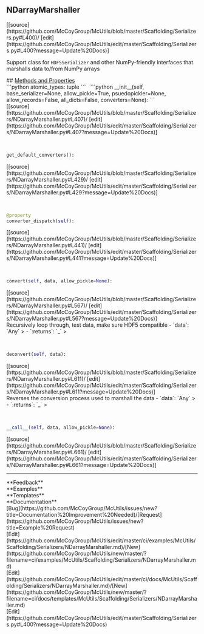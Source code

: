 ## <a id="McUtils.Scaffolding.Serializers.NDarrayMarshaller">NDarrayMarshaller</a> 

<div class="docs-source-link" markdown="1">
[[source](https://github.com/McCoyGroup/McUtils/blob/master/Scaffolding/Serializers.py#L400)/
[edit](https://github.com/McCoyGroup/McUtils/edit/master/Scaffolding/Serializers.py#L400?message=Update%20Docs)]
</div>

Support class for `HDF5Serializer` and other
NumPy-friendly interfaces that marshalls data
to/from NumPy arrays







<div class="collapsible-section">
 <div class="collapsible-section collapsible-section-header" markdown="1">
## <a class="collapse-link" data-toggle="collapse" href="#methods" markdown="1"> Methods and Properties</a> <a class="float-right" data-toggle="collapse" href="#methods"><i class="fa fa-chevron-down"></i></a>
 </div>
 <div class="collapsible-section collapsible-section-body collapse show" id="methods" markdown="1">
 ```python
atomic_types: tuple
```
<a id="McUtils.Scaffolding.Serializers.NDarrayMarshaller.__init__" class="docs-object-method">&nbsp;</a> 
```python
__init__(self, base_serializer=None, allow_pickle=True, psuedopickler=None, allow_records=False, all_dicts=False, converters=None): 
```
<div class="docs-source-link" markdown="1">
[[source](https://github.com/McCoyGroup/McUtils/blob/master/Scaffolding/Serializers/NDarrayMarshaller.py#L407)/
[edit](https://github.com/McCoyGroup/McUtils/edit/master/Scaffolding/Serializers/NDarrayMarshaller.py#L407?message=Update%20Docs)]
</div>


<a id="McUtils.Scaffolding.Serializers.NDarrayMarshaller.get_default_converters" class="docs-object-method">&nbsp;</a> 
```python
get_default_converters(): 
```
<div class="docs-source-link" markdown="1">
[[source](https://github.com/McCoyGroup/McUtils/blob/master/Scaffolding/Serializers/NDarrayMarshaller.py#L429)/
[edit](https://github.com/McCoyGroup/McUtils/edit/master/Scaffolding/Serializers/NDarrayMarshaller.py#L429?message=Update%20Docs)]
</div>


<a id="McUtils.Scaffolding.Serializers.NDarrayMarshaller.converter_dispatch" class="docs-object-method">&nbsp;</a> 
```python
@property
converter_dispatch(self): 
```
<div class="docs-source-link" markdown="1">
[[source](https://github.com/McCoyGroup/McUtils/blob/master/Scaffolding/Serializers/NDarrayMarshaller.py#L441)/
[edit](https://github.com/McCoyGroup/McUtils/edit/master/Scaffolding/Serializers/NDarrayMarshaller.py#L441?message=Update%20Docs)]
</div>


<a id="McUtils.Scaffolding.Serializers.NDarrayMarshaller.convert" class="docs-object-method">&nbsp;</a> 
```python
convert(self, data, allow_pickle=None): 
```
<div class="docs-source-link" markdown="1">
[[source](https://github.com/McCoyGroup/McUtils/blob/master/Scaffolding/Serializers/NDarrayMarshaller.py#L567)/
[edit](https://github.com/McCoyGroup/McUtils/edit/master/Scaffolding/Serializers/NDarrayMarshaller.py#L567?message=Update%20Docs)]
</div>
Recursively loop through, test data, make sure HDF5 compatible
  - `data`: `Any`
    > 
  - `:returns`: `_`
    >


<a id="McUtils.Scaffolding.Serializers.NDarrayMarshaller.deconvert" class="docs-object-method">&nbsp;</a> 
```python
deconvert(self, data): 
```
<div class="docs-source-link" markdown="1">
[[source](https://github.com/McCoyGroup/McUtils/blob/master/Scaffolding/Serializers/NDarrayMarshaller.py#L611)/
[edit](https://github.com/McCoyGroup/McUtils/edit/master/Scaffolding/Serializers/NDarrayMarshaller.py#L611?message=Update%20Docs)]
</div>
Reverses the conversion process
used to marshall the data
  - `data`: `Any`
    > 
  - `:returns`: `_`
    >


<a id="McUtils.Scaffolding.Serializers.NDarrayMarshaller.__call__" class="docs-object-method">&nbsp;</a> 
```python
__call__(self, data, allow_pickle=None): 
```
<div class="docs-source-link" markdown="1">
[[source](https://github.com/McCoyGroup/McUtils/blob/master/Scaffolding/Serializers/NDarrayMarshaller.py#L661)/
[edit](https://github.com/McCoyGroup/McUtils/edit/master/Scaffolding/Serializers/NDarrayMarshaller.py#L661?message=Update%20Docs)]
</div>
 </div>
</div>












---


<div markdown="1" class="text-secondary">
<div class="container">
  <div class="row">
   <div class="col" markdown="1">
**Feedback**   
</div>
   <div class="col" markdown="1">
**Examples**   
</div>
   <div class="col" markdown="1">
**Templates**   
</div>
   <div class="col" markdown="1">
**Documentation**   
</div>
   <div class="col" markdown="1">
   
</div>
   <div class="col" markdown="1">
   
</div>
   <div class="col" markdown="1">
   
</div>
</div>
  <div class="row">
   <div class="col" markdown="1">
[Bug](https://github.com/McCoyGroup/McUtils/issues/new?title=Documentation%20Improvement%20Needed)/[Request](https://github.com/McCoyGroup/McUtils/issues/new?title=Example%20Request)   
</div>
   <div class="col" markdown="1">
[Edit](https://github.com/McCoyGroup/McUtils/edit/master/ci/examples/McUtils/Scaffolding/Serializers/NDarrayMarshaller.md)/[New](https://github.com/McCoyGroup/McUtils/new/master/?filename=ci/examples/McUtils/Scaffolding/Serializers/NDarrayMarshaller.md)   
</div>
   <div class="col" markdown="1">
[Edit](https://github.com/McCoyGroup/McUtils/edit/master/ci/docs/McUtils/Scaffolding/Serializers/NDarrayMarshaller.md)/[New](https://github.com/McCoyGroup/McUtils/new/master/?filename=ci/docs/templates/McUtils/Scaffolding/Serializers/NDarrayMarshaller.md)   
</div>
   <div class="col" markdown="1">
[Edit](https://github.com/McCoyGroup/McUtils/edit/master/Scaffolding/Serializers.py#L400?message=Update%20Docs)   
</div>
   <div class="col" markdown="1">
   
</div>
   <div class="col" markdown="1">
   
</div>
   <div class="col" markdown="1">
   
</div>
</div>
</div>
</div>